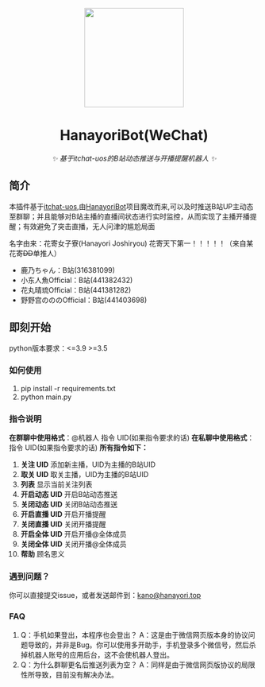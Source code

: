 <!-- markdownlint-disable MD033 MD041-->
<p align="center">
  <img src="https://cdn.jsdelivr.net/gh/kanomahoro/images@main/logo.png" width="200" height="200"/>
</p>

<div align="center">

# HanayoriBot(WeChat)
<!-- markdownlint-disable-next-line MD036 -->
_✨ 基于itchat-uos的B站动态推送与开播提醒机器人 ✨_

</div>

## 简介

本插件基于[itchat-uos](https://github.com/why2lyj/ItChat-UOS),由[HanayoriBot](https://github.com/kanomahoro/nonebot-hanayori)项目魔改而来,可以及时推送B站UP主动态至群聊；并且能够对B站主播的直播间状态进行实时监控，从而实现了主播开播提醒；有效避免了突击直播，无人问津的尴尬局面

名字由来：花寄女子寮(Hanayori Joshiryou) 花寄天下第一！！！！！（来自某花寄~~DD~~单推人）
+ 鹿乃ちゃん：B站(316381099)
+ 小东人魚Official：B站(441382432)
+ 花丸晴琉Official：B站(441381282)
+ 野野宫のののOfficial：B站(441403698)


## 即刻开始
python版本要求：<=3.9 >=3.5
### 如何使用
   1. pip install -r requirements.txt
   2. python main.py
### 指令说明
**在群聊中使用格式**：@机器人 指令 UID(如果指令要求的话) 
**在私聊中使用格式**：指令 UID(如果指令要求的话)
**所有指令如下：**
1. **关注 UID**
   添加新主播，UID为主播的B站UID
2. **取关 UID**
   取关主播，UID为主播的B站UID
3. **列表**
   显示当前关注列表
4. **开启动态 UID**
   开启B站动态推送
5. **关闭动态 UID**
   关闭B站动态推送
6. **开启直播 UID**
   开启开播提醒
7. **关闭直播 UID**
   关闭开播提醒
8. **开启全体 UID**
   开启开播@全体成员
9. **关闭全体 UID**
   关闭开播@全体成员
10. **帮助**
   顾名思义

### 遇到问题？
你可以直接提交issue，或者发送邮件到：kano@hanayori.top
### FAQ
1. Q：手机如果登出，本程序也会登出？
   A：这是由于微信网页版本身的协议问题导致的，并非是Bug。你可以使用多开助手，手机登录多个微信号，然后杀掉机器人账号的应用后台，这不会使机器人登出。
2. Q：为什么群聊更名后推送列表为空？
   A：同样是由于微信网页版协议的局限性所导致，目前没有解决办法。
